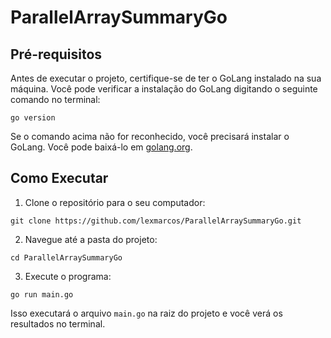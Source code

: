 # ParallelArraySummaryGo

## Pré-requisitos

Antes de executar o projeto, certifique-se de ter o GoLang instalado na sua máquina. Você pode verificar a instalação do GoLang digitando o seguinte comando no terminal:

`go version`

Se o comando acima não for reconhecido, você precisará instalar o GoLang. Você pode baixá-lo em [golang.org](https://golang.org/dl/).

## Como Executar

1. Clone o repositório para o seu computador:

`git clone https://github.com/lexmarcos/ParallelArraySummaryGo.git`

2. Navegue até a pasta do projeto:

`cd ParallelArraySummaryGo`

3. Execute o programa:

`go run main.go`

Isso executará o arquivo `main.go` na raiz do projeto e você verá os resultados no terminal.
